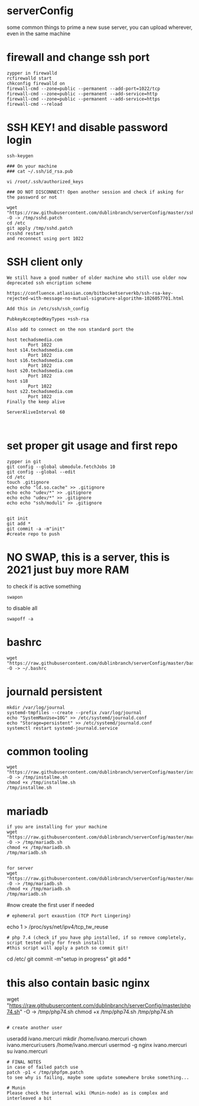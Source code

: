 # serverConfig
some common things to prime a new suse server, you can upload wherever, even in the same machine


# firewall and change ssh port
```
zypper in firewalld
rcfirewalld start
chkconfig firewalld on
firewall-cmd --zone=public --permanent --add-port=1022/tcp
firewall-cmd --zone=public --permanent --add-service=http
firewall-cmd --zone=public --permanent --add-service=https
firewall-cmd --reload
```


# SSH KEY! and disable password login 

```
ssh-keygen

### On your machine
### cat ~/.ssh/id_rsa.pub 

vi /root/.ssh/authorized_keys

### DO NOT DISCONNECT! Open another session and check if asking for the password or not

wget "https://raw.githubusercontent.com/dublinbranch/serverConfig/master/sshd.patch" -O -> /tmp/sshd.patch
cd /etc 
git apply /tmp/sshd.patch
rcsshd restart 
and reconnect using port 1022
```

# SSH client only
```
We still have a good number of older machine who still use older now deprecated ssh encription scheme

https://confluence.atlassian.com/bitbucketserverkb/ssh-rsa-key-rejected-with-message-no-mutual-signature-algorithm-1026057701.html

Add this in /etc/ssh/ssh_config

PubkeyAcceptedKeyTypes +ssh-rsa

Also add to connect on the non standard port the 

host techadsmedia.com
        Port 1022
host s14.techadsmedia.com
        Port 1022
host s16.techadsmedia.com
        Port 1022
host s20.techadsmedia.com
        Port 1022
host s18
        Port 1022
host s22.techadsmedia.com
        Port 1022
Finally the keep alive 

ServerAliveInterval 60



```
# set proper git usage and first repo
```
zypper in git
git config --global ubmodule.fetchJobs 10
git config --global --edit
cd /etc
touch .gitignore
echo echo "ld.so.cache" >> .gitignore
echo echo "udev/*" >> .gitignore
echo echo "udev/*" >> .gitignore
echo echo "ssh/moduli" >> .gitignore


git init
git add *
git commit -a -m"init"
#create repo to push
```



# NO SWAP, this is a server, this is 2021 just buy more RAM
to check if is active something
 ```
swapon
 ```
to disable all
 ```
swapoff -a
 ```

# bashrc
```
wget "https://raw.githubusercontent.com/dublinbranch/serverConfig/master/bashrc" -O -> ~/.bashrc
```


# journald persistent
```
mkdir /var/log/journal
systemd-tmpfiles --create --prefix /var/log/journal
echo "SystemMaxUse=10G" >> /etc/systemd/journald.conf
echo "Storage=persistent" >> /etc/systemd/journald.conf
systemctl restart systemd-journald.service
```

# common tooling
```
wget "https://raw.githubusercontent.com/dublinbranch/serverConfig/master/installme.sh" -O -> /tmp/installme.sh
chmod +x /tmp/installme.sh
/tmp/installme.sh
```

# mariadb 
```
if you are installing for your machine 
wget "https://raw.githubusercontent.com/dublinbranch/serverConfig/master/mariadbBase.sh" -O -> /tmp/mariadb.sh
chmod +x /tmp/mariadb.sh
/tmp/mariadb.sh


for server
wget "https://raw.githubusercontent.com/dublinbranch/serverConfig/master/mariadbServer.sh" -O -> /tmp/mariadb.sh
chmod +x /tmp/mariadb.sh
/tmp/mariadb.sh
```

#now create the first user if needed


```
# ephemeral port exaustion (TCP Port Lingering)
```
echo 1 > /proc/sys/net/ipv4/tcp_tw_reuse
```
# php 7.4 (check if you have php installed, if so remove completely, script tested only for fresh install)
#this script will apply a patch so commit git!
```
cd /etc/
git commit -m"setup in progress"
git add *

# this also contain basic nginx
wget "https://raw.githubusercontent.com/dublinbranch/serverConfig/master/php74.sh" -O -> /tmp/php74.sh
chmod +x /tmp/php74.sh
/tmp/php74.sh
```

# create another user
```
useradd ivano.mercuri
mkdir /home/ivano.mercuri
chown ivano.mercuri:users /home/ivano.mercuri
usermod -g nginx ivano.mercuri
su ivano.mercuri
```
# FINAL NOTES
in case of failed patch use 
patch -p1 < /tmp/phpfpm.patch 
to see why is failing, maybe some update somewhere broke something...

# Munin
Please check the internal wiki (Munin-node) as is complex and interleaved a bit
